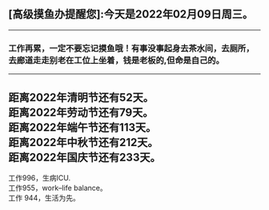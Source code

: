 ## [高级摸鱼办提醒您]:今天是2022年02月09日周三。
---
### 工作再累，一定不要忘记摸鱼哦！有事没事起身去茶水间，去厕所，去廊道走走别老在工位上坐着，钱是老板的,但命是自己的。
---
距离2022年清明节还有52天。  
距离2022年劳动节还有79天。  
距离2022年端午节还有113天。  
距离2022年中秋节还有212天。  
距离2022年国庆节还有233天。  
---
工作996，生病ICU.  
工作955，work–life balance。  
工作 944，生活为先。